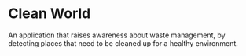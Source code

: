 # Clean World
 An application that raises awareness about waste management, by detecting places that need to be cleaned up for a healthy environment.
